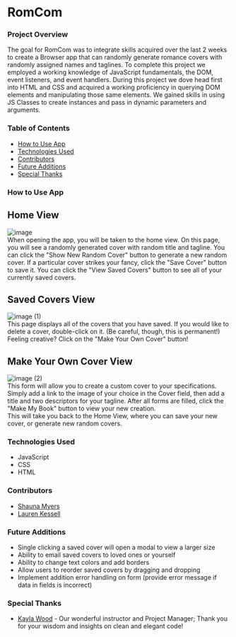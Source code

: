 # RomCom

### Project Overview

  The goal for RomCom was to integrate skills acquired over the last 2 weeks to create a Browser app that can randomly generate romance covers with randomly assigned names and taglines. To complete this project we employed a working knowledge of JavaScript fundamentals, the DOM, event listeners, and event handlers. During this project we dove head first into HTML and CSS and acquired a working proficiency in querying DOM elements and manipulating those same elements. We gained skills in using JS Classes to create instances and pass in dynamic parameters and arguments.

### Table of Contents

- <a href="#how-to-use-app">How to Use App</a>
- <a href="#technologies-used">Technologies Used</a>
- <a href="#contributors">Contributors</a>
- <a href="#future-additions">Future Additions</a>
- <a href="#special-thanks">Special Thanks</a>


### <a id="how-to-use-app">How to Use App</a>
## Home View
![image](https://user-images.githubusercontent.com/77205456/113491612-29174080-94a0-11eb-8b78-baa2f03f1783.png)  
When opening the app, you will be taken to the home view. On this page, you will see a randomly generated cover with random title and tagline. You can click the "Show New Random Cover" button to generate a new random cover. If a particular cover strikes your fancy, click the "Save Cover" button to save it. You can click the "View Saved Covers" button to see all of your currently saved covers.
## Saved Covers View
![image (1)](https://user-images.githubusercontent.com/77205456/113491643-65e33780-94a0-11eb-8faa-1fc3effff294.png)   
This page displays all of the covers that you have saved. If you would like to delete a cover, double-click on it. (Be careful, though, this is permanent!)   Feeling creative? Click on the "Make Your Own Cover" button!
## Make Your Own Cover View
![image (2)](https://user-images.githubusercontent.com/77205456/113491656-7abfcb00-94a0-11eb-867f-be6e463d8cc6.png)    
This form will allow you to create a custom cover to your specifications. Simply add a link to the image of your choice in the Cover field, then add a title and two descriptors for your tagline. After all forms are filled, click the "Make My Book" button to view your new creation.  
This will take you back to the Home View, where you can save your new cover, or generate new random covers.


### <a id="technologies-used">Technologies Used</a>
- JavaScript
- CSS
- HTML

### <a id="contributors">Contributors</a>
- [Shauna Myers](https://github.com/ShaunaMyers)
- [Lauren Kessell](https://github.com/LKessell)

### <a id="future-additions">Future Additions</a>
- Single clicking a saved cover will open a modal to view a larger size
- Ability to email saved covers to loved ones or yourself
- Ability to change text colors and add borders
- Allow users to reorder saved covers by dragging and dropping
- Implement addition error handling on form (provide error message if data in fields is incorrect)

### <a id="special-thanks">Special Thanks</a>
- [Kayla Wood](https://github.com/kaylaewood) - Our wonderful instructor and Project Manager; Thank you for your wisdom and insights on clean and elegant code!
